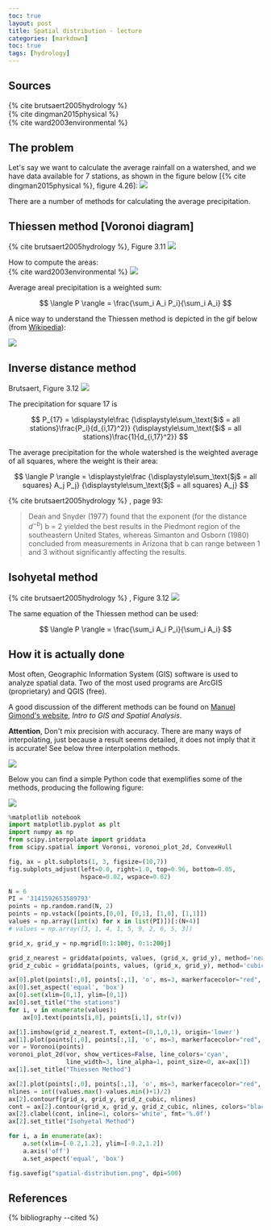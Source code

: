 ```yaml
---
toc: true
layout: post
title: Spatial distribution - lecture
categories: [markdown]
toc: true
tags: [hydrology]
---
```


## Sources

{% cite brutsaert2005hydrology %}  
{% cite dingman2015physical %}  
{% cite ward2003environmental %}

## The problem

Let's say we want to calculate the average rainfall on a watershed, and we have data available for 7 stations, as shown in the figure below [{% cite dingman2015physical %}, figure 4.26]:
![](/website/archive/hydrology/hydrology_figures/dingman-figure4.26.png)

There are a number of methods for calculating the average precipitation.

## Thiessen method [Voronoi diagram]

{% cite brutsaert2005hydrology %}, Figure 3.11
![](/website/archive/hydrology/hydrology_figures/brutsaert-figure3.11.png)

How to compute the areas:  
{% cite ward2003environmental %}
![](/website/archive/hydrology/hydrology_figures/ward-figure2.15.png)


Average areal precipitation is a weighted sum:

$$
\langle P \rangle = \frac{\sum_i A_i P_i}{\sum_i A_i}
$$


A nice way to understand the Thiessen method is depicted in the gif below (from [Wikipedia](https://commons.wikimedia.org/wiki/File:Voronoi_growth_euclidean.gif)):

![](https://upload.wikimedia.org/wikipedia/commons/d/d9/Voronoi_growth_euclidean.gif)

## Inverse distance method

Brutsaert, Figure 3.12
![](/website/archive/hydrology/hydrology_figures/brutsaert-figure3.12.png)

The precipitation for square 17 is

$$
P_{17} = 
\displaystyle\frac
{\displaystyle\sum_\text{$i$ = all stations}\frac{P_i}{d_{i,17}^2}}
{\displaystyle\sum_\text{$i$ = all stations}\frac{1}{d_{i,17}^2}}
$$

The average precipitation for the whole watershed is the weighted average of all squares, where the weight is their area:

$$
\langle P \rangle = 
\displaystyle\frac
{\displaystyle\sum_\text{$j$ = all squares} A_j P_j}
{\displaystyle\sum_\text{$j$ = all squares} A_j}
$$

{% cite brutsaert2005hydrology %} , page 93:  
> Dean and Snyder (1977) found that the exponent (for the distance $d^{-b}$) b = 2 yielded the best results in the Piedmont region of the southeastern United States, whereas Simanton and Osborn (1980) concluded from measurements in Arizona that b can range between 1 and 3 without significantly affecting the results.

## Isohyetal method

{% cite brutsaert2005hydrology %} , Figure 3.12
![](/website/archive/hydrology/hydrology_figures/brutsaert-figure3.13.png)

The same equation of the Thiessen method can be used:

$$
\langle P \rangle = \frac{\sum_i A_i P_i}{\sum_i A_i}
$$

## How it is actually done

Most often, Geographic Information System (GIS) software is used to analyze spatial data. Two of the most used programs are ArcGIS (proprietary) and QGIS (free).

A good discussion of the different methods can be found on [Manuel Gimond's website](https://mgimond.github.io/Spatial/spatial-interpolation.html), *Intro to GIS and Spatial Analysis*.

**Attention**, Don't mix precision with accuracy. There are many ways of interpolating, just because a result seems detailed, it does not imply that it is accurate! See below three interpolation methods.

![](https://i.stack.imgur.com/vohvE.jpg)

Below you can find a simple Python code that exemplifies some of the methods, producing the following figure:

![](/website/archive/hydrology/hydrology_figures/spatial-distribution.png)

```python
%matplotlib notebook
import matplotlib.pyplot as plt
import numpy as np
from scipy.interpolate import griddata
from scipy.spatial import Voronoi, voronoi_plot_2d, ConvexHull

fig, ax = plt.subplots(1, 3, figsize=(10,7))
fig.subplots_adjust(left=0.0, right=1.0, top=0.96, bottom=0.05,
                    hspace=0.02, wspace=0.02)

N = 6
PI = '3141592653589793'
points = np.random.rand(N, 2)
points = np.vstack([points,[0,0], [0,1], [1,0], [1,1]])
values = np.array([int(x) for x in list(PI)])[:(N+4)]
# values = np.array([3, 1, 4, 1, 5, 9, 2, 6, 5, 3])

grid_x, grid_y = np.mgrid[0:1:100j, 0:1:200j]

grid_z_nearest = griddata(points, values, (grid_x, grid_y), method='nearest')
grid_z_cubic = griddata(points, values, (grid_x, grid_y), method='cubic')

ax[0].plot(points[:,0], points[:,1], 'o', ms=3, markerfacecolor="red", markeredgecolor="red")
ax[0].set_aspect('equal', 'box')
ax[0].set(xlim=[0,1], ylim=[0,1])
ax[0].set_title("the stations")
for i, v in enumerate(values):
    ax[0].text(points[i,0], points[i,1], str(v))

ax[1].imshow(grid_z_nearest.T, extent=(0,1,0,1), origin='lower')
ax[1].plot(points[:,0], points[:,1], 'o', ms=3, markerfacecolor="red", markeredgecolor="red")
vor = Voronoi(points)
voronoi_plot_2d(vor, show_vertices=False, line_colors='cyan',
                line_width=3, line_alpha=1, point_size=0, ax=ax[1])
ax[1].set_title("Thiessen Method")

ax[2].plot(points[:,0], points[:,1], 'o', ms=3, markerfacecolor="red", markeredgecolor="red")
nlines = int((values.max()-values.min()+1)/2)
ax[2].contourf(grid_x, grid_y, grid_z_cubic, nlines)
cont = ax[2].contour(grid_x, grid_y, grid_z_cubic, nlines, colors="black")
ax[2].clabel(cont, inline=1, colors='white', fmt='%.0f')
ax[2].set_title("Isohyetal Method")

for i, a in enumerate(ax):
    a.set(xlim=[-0.2,1.2], ylim=[-0.2,1.2])
    a.axis('off')
    a.set_aspect('equal', 'box')

fig.savefig("spatial-distribution.png", dpi=500)
```

## References

{% bibliography --cited %}